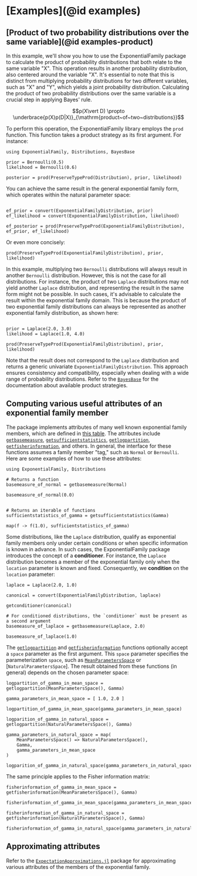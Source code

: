 # [Examples](@id examples)

## [Product of two probability distributions over the same variable](@id examples-product)

In this example, we'll show you how to use the ExponentialFamily package to calculate the product of probability distributions that both relate to the same variable "X". 
This operation results in another probability distribution, also centered around the variable "X". 
It's essential to note that this is distinct from multiplying probability distributions for two different variables, such as "X" and "Y", 
which yields a joint probability distribution. Calculating the product of two probability distributions over the same variable is a crucial step in applying Bayes' rule.

```math 
p(X\vert D) \propto \underbrace{p(X)p(D|X)}_{\mathrm{product~of~two~distributions}}
```

To perform this operation, the ExponentialFamily library employs the `prod` function. This function takes a product strategy as its first argument. For instance:

```@example prod-example
using ExponentialFamily, Distributions, BayesBase

prior = Bernoulli(0.5)
likelihood = Bernoulli(0.6)

posterior = prod(PreserveTypeProd(Distribution), prior, likelihood)
```

You can achieve the same result in the general exponential family form, which operates within the natural parameter space:

```@example prod-example

ef_prior = convert(ExponentialFamilyDistribution, prior)
ef_likelihood = convert(ExponentialFamilyDistribution, likelihood)

ef_posterior = prod(PreserveTypeProd(ExponentialFamilyDistribution), ef_prior, ef_likelihood)
```

Or even more concisely:

```@example prod-example
prod(PreserveTypeProd(ExponentialFamilyDistribution), prior, likelihood)
```

In this example, multiplying two `Bernoulli` distributions will always result in another `Bernoulli` distribution. However, this is not the case for all distributions. For instance, the product of two `Laplace` distributions may not yield another `Laplace` distribution, and representing the result in the same form might not be possible. In such cases, it's advisable to calculate the result within the exponential family domain. This is because the product of two exponential family distributions can always be represented as another exponential family distribution, as shown here:

```@example prod-example

prior = Laplace(2.0, 3.0)
likelihood = Laplace(1.0, 4.0)

prod(PreserveTypeProd(ExponentialFamilyDistribution), prior, likelihood)
```

Note that the result does not correspond to the `Laplace` distribution and returns a generic univariate `ExponentialFamilyDistribution`.
This approach ensures consistency and compatibility, especially when dealing with a wide range of probability distributions.
Refer to the [`BayesBase`](https://github.com/ReactiveBayes/BayesBase.jl) for the documentation about available product strategies.

## Computing various useful attributes of an exponential family member

The package implements attributes of many well known exponential family members, which are defined in [this table](https://en.wikipedia.org/wiki/Exponential_family#Table_of_distributions).
The attributes include [`getbasemeasure`](@ref), [`getsufficientstatistics`](@ref), [`getlogpartition`](@ref), [`getfisherinformation`](@ref), and others. 
In general, the interface for these functions assumes a family member "tag," such as `Normal` or `Bernoulli`. Here are some examples of how to use these attributes:

```@example attributes-example
using ExponentialFamily, Distributions

# Returns a function
basemeasure_of_normal = getbasemeasure(Normal)

basemeasure_of_normal(0.0)
```

```@example attributes-example

# Returns an iterable of functions
sufficientstatistics_of_gamma = getsufficientstatistics(Gamma)

map(f -> f(1.0), sufficientstatistics_of_gamma)
```

Some distributions, like the `Laplace` distribution, qualify as exponential family members only under certain conditions or when specific information is known in advance. In such cases, the ExponentialFamily package introduces the concept of a __conditioner__. For instance, the `Laplace` distribution becomes a member of the exponential family only when the `location` parameter is known and fixed. Consequently, we __condition__ on the `location` parameter:

```@example attributes-example
laplace = Laplace(2.0, 1.0)

canonical = convert(ExponentialFamilyDistribution, laplace)

getconditioner(canonical)
```

```@example attributes-example
# For conditioned distributions, the `conditioner` must be present as a second argument
basemeasure_of_laplace = getbasemeasure(Laplace, 2.0)

basemeasure_of_laplace(1.0)
```

The [`getlogpartition`](@ref) and [`getfisherinformation`](@ref) functions optionally accept a `space` parameter as the first argument. This `space` parameter specifies the parameterization `space`, such as [`MeanParametersSpace`](@ref) or [`NaturalParametersSpace`]. The result obtained from these functions (in general) depends on the chosen parameter space:

```@example attributes-example
logpartition_of_gamma_in_mean_space = getlogpartition(MeanParametersSpace(), Gamma)

gamma_parameters_in_mean_space = [ 1.0, 2.0 ]

logpartition_of_gamma_in_mean_space(gamma_parameters_in_mean_space)
```

```@example attributes-example
logparition_of_gamma_in_natural_space = getlogpartition(NaturalParametersSpace(), Gamma)

gamma_parameters_in_natural_space = map(
    MeanParametersSpace() => NaturalParametersSpace(), 
    Gamma,
    gamma_parameters_in_mean_space
)

logparition_of_gamma_in_natural_space(gamma_parameters_in_natural_space)
```

The same principle applies to the Fisher information matrix:

```@example attributes-example
fisherinformation_of_gamma_in_mean_space = getfisherinformation(MeanParametersSpace(), Gamma)

fisherinformation_of_gamma_in_mean_space(gamma_parameters_in_mean_space)
```

```@example attributes-example
fisherinformation_of_gamma_in_natural_space = getfisherinformation(NaturalParametersSpace(), Gamma)

fisherinformation_of_gamma_in_natural_space(gamma_parameters_in_natural_space)
```

## Approximating attributes 

Refer to the [`ExpectationApproximations.jl`](https://github.com/ReactiveBayes/ExpectationApproximations.jl) package for approximating various attributes of the members of the exponential family.
